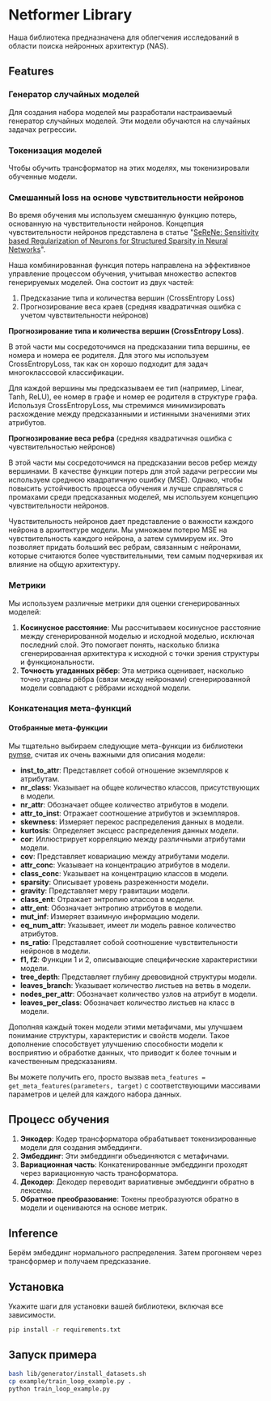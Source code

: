 # Netformer Library

Наша библиотека предназначена для облегчения исследований в области поиска нейронных архитектур (NAS).

## Features

### Генератор случайных моделей
Для создания набора моделей мы разработали настраиваемый генератор случайных моделей. Эти модели обучаются на случайных задачах регрессии.

### Токенизация моделей
Чтобы обучить трансформатор на этих моделях, мы токенизировали обученные модели.

### Смешанный loss на основе чувствительности нейронов

Во время обучения мы используем смешанную функцию потерь, основанную на чувствительности нейронов. Концепция чувствительности нейронов представлена в статье "[SeReNe: Sensitivity based Regularization of
Neurons for Structured Sparsity in Neural Networks](https://arxiv.org/pdf/2102.03773)".

Наша комбинированная функция потерь направлена на эффективное управление процессом обучения, учитывая множество аспектов генерируемых моделей. Она состоит из двух частей:

1. Предсказание типа и количества вершин (CrossEntropy Loss)
2. Прогнозирование веса краев (средняя квадратичная ошибка с учетом чувствительности нейронов)

**Прогнозирование типа и количества вершин (CrossEntropy Loss)**.

В этой части мы сосредоточимся на предсказании типа вершины, ее номера и номера ее родителя. Для этого мы используем CrossEntropyLoss, так как он хорошо подходит для задач многоклассовой классификации.

Для каждой вершины мы предсказываем ее тип (например, Linear, Tanh, ReLU), ее номер в графе и номер ее родителя в структуре графа. Используя CrossEntropyLoss, мы стремимся минимизировать расхождение между предсказанными и истинными значениями этих атрибутов.

**Прогнозирование веса ребра** (средняя квадратичная ошибка с чувствительностью нейронов)

В этой части мы сосредоточимся на предсказании весов ребер между вершинами. В качестве функции потерь для этой задачи регрессии мы используем среднюю квадратичную ошибку (MSE). Однако, чтобы повысить устойчивость процесса обучения и лучше справляться с промахами среди предсказанных моделей, мы используем концепцию чувствительности нейронов.

Чувствительность нейронов дает представление о важности каждого нейрона в архитектуре модели. Мы умножаем потерю MSE на чувствительность каждого нейрона, а затем суммируем их. Это позволяет придать больший вес ребрам, связанным с нейронами, которые считаются более чувствительными, тем самым подчеркивая их влияние на общую архитектуру.

### Метрики

Мы используем различные метрики для оценки сгенерированных моделей:

1. **Косинусное расстояние**: Мы рассчитываем косинусное расстояние между сгенерированной моделью и исходной моделью, исключая последний слой. Это помогает понять, насколько близка сгенерированная архитектура к исходной с точки зрения структуры и функциональности.
2. **Точность угаданных рёбер**: Эта метрика оценивает, насколько точно угаданы рёбра (связи между нейронами) сгенерированной модели совпадают с рёбрами исходной модели.

### Конкатенация мета-функций

#### Отобранные мета-функции
Мы тщательно выбираем следующие мета-функции из библиотеки [pymse](https://pymse.readthedocs.io/en/latest/), считая их очень важными для описания модели:

- **inst_to_attr**: Представляет собой отношение экземпляров к атрибутам.
- **nr_class**: Указывает на общее количество классов, присутствующих в модели.
- **nr_attr**: Обозначает общее количество атрибутов в модели.
- **attr_to_inst**: Отражает соотношение атрибутов и экземпляров.
- **skewness**: Измеряет перекос распределения данных в модели.
- **kurtosis**: Определяет эксцесс распределения данных модели.
- **cor**: Иллюстрирует корреляцию между различными атрибутами модели.
- **cov**: Представляет ковариацию между атрибутами модели.
- **attr_conc**: Указывает на концентрацию атрибутов в модели.
- **class_conc**: Указывает на концентрацию классов в модели.
- **sparsity**: Описывает уровень разреженности модели.
- **gravity**: Представляет меру гравитации модели.
- **class_ent**: Отражает энтропию классов в модели.
- **attr_ent**: Обозначает энтропию атрибутов в модели.
- **mut_inf**: Измеряет взаимную информацию модели.
- **eq_num_attr**: Указывает, имеет ли модель равное количество атрибутов.
- **ns_ratio**: Представляет собой соотношение чувствительности нейронов в модели.
- **f1, f2**: Функции 1 и 2, описывающие специфические характеристики модели.
- **tree_depth**: Представляет глубину древовидной структуры модели.
- **leaves_branch**: Указывает количество листьев на ветвь в модели.
- **nodes_per_attr**: Обозначает количество узлов на атрибут в модели.
- **leaves_per_class**: Обозначает количество листьев на класс в модели.

Дополняя каждый токен модели этими метафичами, мы улучшаем понимание структуры, характеристик и свойств модели. Такое дополнение способствует улучшению способности модели к восприятию и обработке данных, что приводит к более точным и качественным предсказаниям.

Вы можете получить его, просто вызвав `meta_features = get_meta_features(parameters, target)` с соответствующими массивами параметров и целей для каждого набора данных.

## Процесс обучения

1. **Энкодер**: Кодер трансформатора обрабатывает токенизированные модели для создания эмбеддинги.
2. **Эмбеддинг**: Эти эмбеддинги объединяются с метафичами.
3. **Вариационная часть**: Конкатенированные эмбеддинги проходят через вариационную часть трансформатора.
4. **Декодер**: Декодер переводит вариативные эмбеддинги обратно в лексемы.
5. **Обратное преобразование**: Токены преобразуются обратно в модели и оцениваются на основе метрик.



## Inference

Берём эмбеддинг нормального распределения. Затем прогоняем через трансформер и получаем предсказание.

## Установка

Укажите шаги для установки вашей библиотеки, включая все зависимости.

```bash
pip install -r requirements.txt
```

## Запуск примера

```bash
bash lib/generator/install_datasets.sh
cp example/train_loop_example.py .
python train_loop_example.py
```